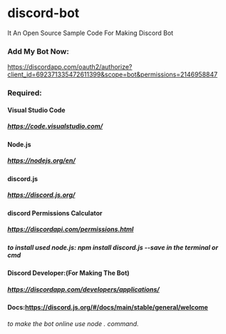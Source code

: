 # discord-bot
It An Open Source Sample Code For Making Discord Bot


### Add My Bot Now:
https://discordapp.com/oauth2/authorize?client_id=692371335472611399&scope=bot&permissions=2146958847

### Required:
#### Visual Studio Code
##### https://code.visualstudio.com/
#### Node.js
##### https://nodejs.org/en/
#### discord.js
##### https://discord.js.org/
#### discord Permissions Calculator
##### https://discordapi.com/permissions.html
##### to install used node.js: npm install discord.js --save in the terminal or cmd
#### Discord Developer:(For Making The Bot)
##### https://discordapp.com/developers/applications/

#### Docs:https://discord.js.org/#/docs/main/stable/general/welcome

###### to make the bot online use node . command.
